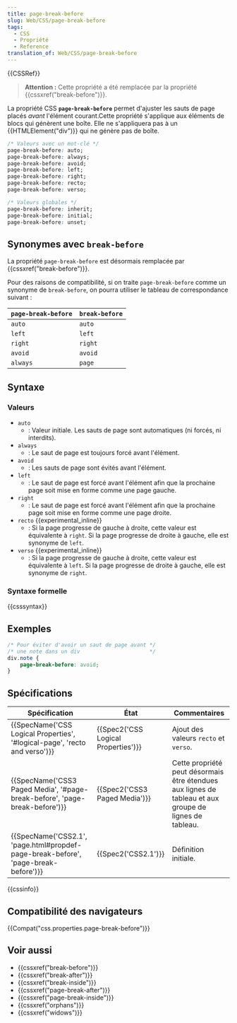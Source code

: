 ```yaml
---
title: page-break-before
slug: Web/CSS/page-break-before
tags:
  - CSS
  - Propriété
  - Reference
translation_of: Web/CSS/page-break-before
---
```

{{CSSRef}}

> **Attention :** Cette propriété a été remplacée par la propriété {{cssxref("break-before")}}.

La propriété CSS **`page-break-before`** permet d'ajuster les sauts de page placés _avant_ l'élément courant.Cette propriété s'applique aux éléments de blocs qui génèrent une boîte. Elle ne s'appliquera pas à un {{HTMLElement("div")}} qui ne génère pas de boîte.

```css
/* Valeurs avec un mot-clé */
page-break-before: auto;
page-break-before: always;
page-break-before: avoid;
page-break-before: left;
page-break-before: right;
page-break-before: recto;
page-break-before: verso;

/* Valeurs globales */
page-break-before: inherit;
page-break-before: initial;
page-break-before: unset;
```

## Synonymes avec `break-before`

La propriété `page-break-before` est désormais remplacée par {{cssxref("break-before")}}.

Pour des raisons de compatibilité, si on traite `page-break-before` comme un synonyme de `break-before`, on pourra utiliser le tableau de correspondance suivant :

| `page-break-before` | `break-before` |
| ------------------- | -------------- |
| `auto`              | `auto`         |
| `left`              | `left`         |
| `right`             | `right`        |
| `avoid`             | `avoid`        |
| `always`            | `page`         |

## Syntaxe

### Valeurs

- `auto`
  - : Valeur initiale. Les sauts de page sont automatiques (ni forcés, ni interdits).
- `always`
  - : Le saut de page est toujours forcé avant l'élément.
- `avoid`
  - : Les sauts de page sont évités avant l'élément.
- `left`
  - : Le saut de page est forcé avant l'élément afin que la prochaine page soit mise en forme comme une page gauche.
- `right`
  - : Le saut de page est forcé avant l'élément afin que la prochaine page soit mise en forme comme une page droite.
- `recto` {{experimental_inline}}
  - : Si la page progresse de gauche à droite, cette valeur est équivalente à `right`. Si la page progresse de droite à gauche, elle est synonyme de `left`.
- `verso` {{experimental_inline}}
  - : Si la page progresse de gauche à droite, cette valeur est équivalente à `left`. Si la page progresse de droite à gauche, elle est synonyme de `right`.

### Syntaxe formelle

{{csssyntax}}

## Exemples

```css
/* Pour éviter d'avoir un saut de page avant */
/* une note dans un div                      */
div.note {
    page-break-before: avoid;
}
```

## Spécifications

| Spécification                                                                                                | État                                             | Commentaires                                                                                           |
| ------------------------------------------------------------------------------------------------------------ | ------------------------------------------------ | ------------------------------------------------------------------------------------------------------ |
| {{SpecName('CSS Logical Properties', '#logical-page', 'recto and verso')}}         | {{Spec2('CSS Logical Properties')}} | Ajout des valeurs `recto` et `verso`.                                                                  |
| {{SpecName('CSS3 Paged Media', '#page-break-before', 'page-break-before')}}         | {{Spec2('CSS3 Paged Media')}}         | Cette propriété peut désormais être étendues aux lignes de tableau et aux groupe de lignes de tableau. |
| {{SpecName('CSS2.1', 'page.html#propdef-page-break-before', 'page-break-before')}} | {{Spec2('CSS2.1')}}                         | Définition initiale.                                                                                   |

{{cssinfo}}

## Compatibilité des navigateurs

{{Compat("css.properties.page-break-before")}}

## Voir aussi

- {{cssxref("break-before")}}
- {{cssxref("break-after")}}
- {{cssxref("break-inside")}}
- {{cssxref("page-break-after")}}
- {{cssxref("page-break-inside")}}
- {{cssxref("orphans")}}
- {{cssxref("widows")}}

